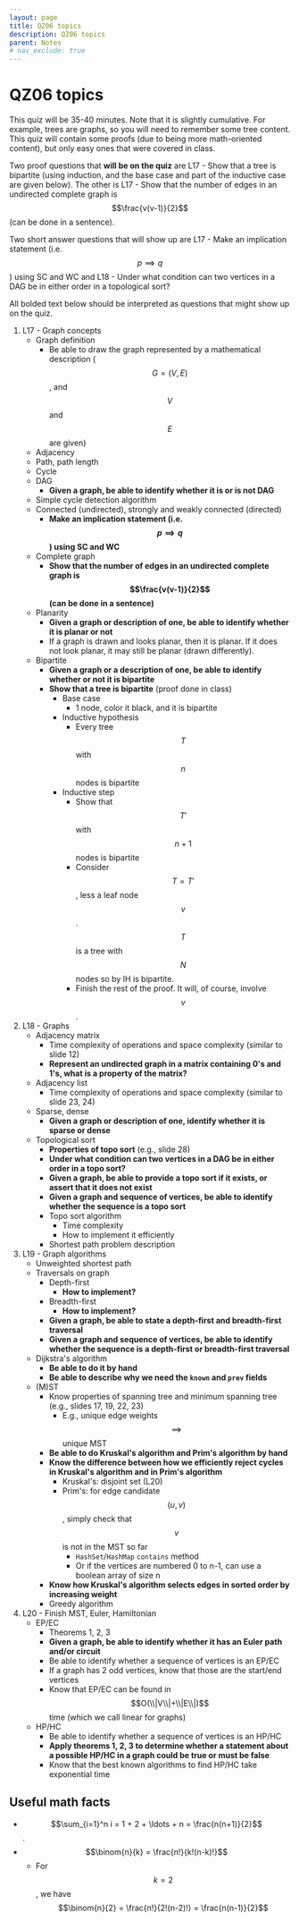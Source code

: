 ```yaml
---
layout: page
title: QZ06 topics
description: QZ06 topics
parent: Notes
# nav_exclude: true
---
```


# QZ06 topics

This quiz will be 35-40 minutes. Note that it is slightly cumulative. For example, trees are graphs, so you will need to remember some tree content. This quiz will contain some proofs (due to being more math-oriented content), but only easy ones that were covered in class.

Two proof questions that **will be on the quiz** are L17 - Show that a tree is bipartite (using induction, and the base case and part of the inductive case are given below). The other is L17 - Show that the number of edges in an undirected complete graph is $$\frac{v(v-1)}{2}$$ (can be done in a sentence).

Two short answer questions that will show up are L17 - Make an implication statement (i.e. $$p \implies q$$) using SC and WC and L18 - Under what condition can two vertices in a DAG be in either order in a topological sort?

All bolded text below should be interpreted as questions that might show up on the quiz.

1. L17 - Graph concepts
    - Graph definition
        - Be able to draw the graph represented by a mathematical description ($$G = (V, E)$$, and $$V$$ and $$E$$ are given)
    - Adjacency
    - Path, path length
    - Cycle
    - DAG
        - **Given a graph, be able to identify whether it is or is not DAG**
    - Simple cycle detection algorithm
    - Connected (undirected), strongly and weakly connected (directed)
        - **Make an implication statement (i.e. $$p \implies q$$) using SC and WC**
    - Complete graph
        - **Show that the number of edges in an undirected complete graph is $$\frac{v(v-1)}{2}$$ (can be done in a sentence)**
    - Planarity
        - **Given a graph or description of one, be able to identify whether it is planar or not**
        - If a graph is drawn and looks planar, then it is planar. If it does not look planar, it may still be planar (drawn differently).
    - Bipartite
        - **Given a graph or a description of one, be able to identify whether or not it is bipartite**
        - **Show that a tree is bipartite** (proof done in class)
            - Base case
                - 1 node, color it black, and it is bipartite
            - Inductive hypothesis
                - Every tree $$T$$ with $$n$$ nodes is bipartite
            - Inductive step
                - Show that $$T'$$ with $$n+1$$ nodes is bipartite
                - Consider $$T = T'$$, less a leaf node $$v$$. $$T$$ is a tree with $$N$$ nodes so by IH is bipartite.
                - Finish the rest of the proof. It will, of course, involve $$v$$.
2. L18 - Graphs
    - Adjacency matrix
        - Time complexity of operations and space complexity (similar to slide 12)
        - **Represent an undirected graph in a matrix containing 0's and 1's, what is a property of the matrix?**
    - Adjacency list
        - Time complexity of operations and space complexity (similar to slide 23, 24)
    - Sparse, dense
        - **Given a graph or description of one, identify whether it is sparse or dense**
    - Topological sort
        - **Properties of topo sort** (e.g., slide 28)
        - **Under what condition can two vertices in a DAG be in either order in a topo sort?**
        - **Given a graph, be able to provide a topo sort if it exists, or assert that it does not exist**
        - **Given a graph and sequence of vertices, be able to identify whether the sequence is a topo sort**
        - Topo sort algorithm
            - Time complexity
            - How to implement it efficiently
        - Shortest path problem description
3. L19 - Graph algorithms
    - Unweighted shortest path
    - Traversals on graph
        - Depth-first
            - **How to implement?**
        - Breadth-first
            - **How to implement?**
        - **Given a graph, be able to state a depth-first and breadth-first traversal**
        - **Given a graph and sequence of vertices, be able to identify whether the sequence is a depth-first or breadth-first traversal**
    - Dijkstra's algorithm
        - **Be able to do it by hand**
        - **Be able to describe why we need the `known` and `prev` fields**
    - (M)ST
        - Know properties of spanning tree and minimum spanning tree (e.g., slides 17, 19, 22, 23)
            - E.g., unique edge weights $$\implies$$ unique MST
        - **Be able to do Kruskal's algorithm and Prim's algorithm by hand**
        - **Know the difference between how we efficiently reject cycles in Kruskal's algorithm and in Prim's algorithm**
            - Kruskal's: disjoint set (L20)
            - Prim's: for edge candidate $$(u, v)$$, simply check that $$v$$ is not in the MST so far
                - `HashSet`/`HashMap` `contains` method
                - Or if the vertices are numbered 0 to n-1, can use a boolean array of size n
        - **Know how Kruskal's algorithm selects edges in sorted order by increasing weight**
        - Greedy algorithm
4. L20 - Finish MST, Euler, Hamiltonian
    - EP/EC
        - Theorems 1, 2, 3
        - **Given a graph, be able to identify whether it has an Euler path and/or circuit**
        - Be able to identify whether a sequence of vertices is an EP/EC
        - If a graph has 2 odd vertices, know that those are the start/end vertices
        - Know that EP/EC can be found in $$O(\\|V\\|+\\|E\\|)$$ time (which we call linear for graphs)
    - HP/HC
        - Be able to identify whether a sequence of vertices is an HP/HC
        - **Apply theorems 1, 2, 3 to determine whether a statement about a possible HP/HC in a graph could be true or must be false**
        - Know that the best known algorithms to find HP/HC take exponential time

## Useful math facts

* $$\sum_{i=1}^n i = 1 + 2 + \ldots + n = \frac{n(n+1)}{2}$$.
* $$\binom{n}{k} = \frac{n!}{k!(n-k)!}$$
    * For $$k=2$$, we have $$\binom{n}{2} = \frac{n!}{2!(n-2)!} = \frac{n(n-1)}{2}$$
